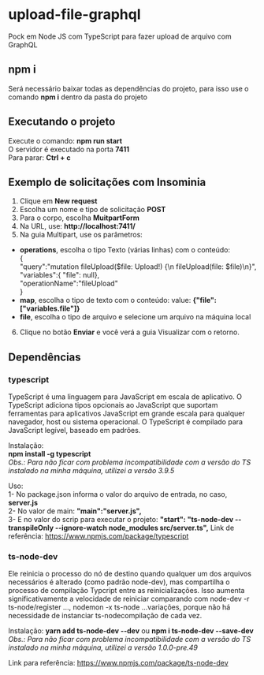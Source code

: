 # upload-file-graphql  
Pock em Node JS com TypeScript para fazer upload de arquivo com GraphQL  
  
## npm i  
  
Será necessário baixar todas as dependências do projeto, para isso use o comando **npm i** dentro da pasta do projeto  
  
## Executando o projeto  
  
Execute o comando: **npm run start**  
O servidor é executado na porta **7411**  
Para parar: **Ctrl + c**  
  
## Exemplo de solicitações com Insominia  
  
1. Clique em **New request**  
2. Escolha um nome e tipo de solicitação **POST**  
3. Para o corpo, escolha **MuitpartForm**  
4. Na URL, use: **http://localhost:7411/**  
5. Na guia Multipart, use os parâmetros:  
- **operations**, escolha o tipo Texto (várias linhas) com o conteúdo:  
{  
  "query":"mutation fileUpload($file: Upload!) {\n fileUpload(file: $file)\n}",  
  "variables":{ "file": null},  
  "operationName":"fileUpload"  
}  
- **map**, escolha o tipo de texto com o conteúdo: value: **{"file": ["variables.file"]}**  
- **file**, escolha o tipo de arquivo e selecione um arquivo na máquina local  
6. Clique no botão **Enviar** e você verá a guia Visualizar com o retorno.  
  
## Dependências  
### typescript  
TypeScript é uma linguagem para JavaScript em escala de aplicativo. O TypeScript adiciona tipos opcionais ao JavaScript que suportam ferramentas para aplicativos JavaScript em grande escala para qualquer navegador, host ou sistema operacional. O TypeScript é compilado para JavaScript legível, baseado em padrões.  
  
Instalação:  
**npm install -g typescript**  
*Obs.: Para não ficar com problema incompatibilidade com a versão do TS instalado na minha máquina, utilizei a versão 3.9.5*  

Uso:  
1- No package.json informa o valor do arquivo de entrada, no caso, **server.js**  
2- No valor de main: **"main":"server.js",**  
3- E no valor do scrip para executar o projeto: **"start": "ts-node-dev --transpileOnly --ignore-watch node_modules src/server.ts",**
Link de referência: https://www.npmjs.com/package/typescript  
  
### ts-node-dev  
Ele reinicia o processo do nó de destino quando qualquer um dos arquivos necessários é alterado (como padrão node-dev), mas compartilha o processo de compilação Typcript entre as reinicializações. Isso aumenta significativamente a velocidade de reiniciar comparando com node-dev -r ts-node/register ..., nodemon -x ts-node ...variações, porque não há necessidade de instanciar ts-nodecompilação de cada vez.  
  
Instalação: **yarn add ts-node-dev --dev** ou **npm i ts-node-dev --save-dev**  
*Obs.: Para não ficar com problema incompatibilidade com a versão do TS instalado na minha máquina, utilizei a versão 1.0.0-pre.49*  
  
Link para referência: https://www.npmjs.com/package/ts-node-dev  
 

  
    

